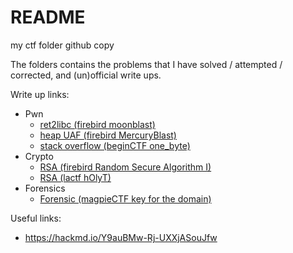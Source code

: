 # README
my ctf folder github copy

The folders contains the problems that I have solved / attempted / corrected, and (un)official write ups.

Write up links:
- Pwn
	- [ret2libc (firebird moonblast)](https://hackmd.io/RAOuHqvGQM6uhlSVRX0bhg)
	- [heap UAF (firebird MercuryBlast)](https://hackmd.io/IGU2I6NEQp2UTKodtGXaJA)
	- [stack overflow (beginCTF one_byte)](https://hackmd.io/hqG8obmpSlWNhMluGrWG9g)
- Crypto
	- [RSA (firebird Random Secure Algorithm I)](https://hackmd.io/q0Jo76LQQtOOU1Yt4BHOLA)
	- [RSA (lactf hOlyT)](https://hackmd.io/7JhXr9UMRtKouXBcXH1XqA)
- Forensics
	- [Forensic (magpieCTF key for the domain)](https://hackmd.io/FYJwkXb4TyqHQBo1f3rRpg)

Useful links:
- https://hackmd.io/Y9auBMw-Rj-UXXjASouJfw